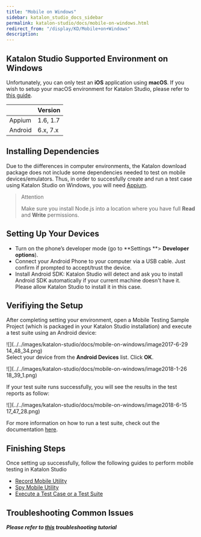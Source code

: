 ```yaml
---
title: "Mobile on Windows" 
sidebar: katalon_studio_docs_sidebar
permalink: katalon-studio/docs/mobile-on-windows.html 
redirect_from: "/display/KD/Mobile+on+Windows" 
description: 
---
```

Katalon Studio Supported Environment on Windows
-----------------------------------------------

Unfortunately, you can only test an **iOS** application using **macOS**. If you wish to setup your macOS environment for Katalon Studio, please refer to [this guide](https://docs.katalon.com/x/9AXR).

<table><thead><tr><th>&nbsp;</th><th>Version</th></tr></thead><tbody><tr><td>Appium</td><td>1.6, 1.7</td></tr><tr><td>Android</td><td>6.x, 7.x</td></tr></tbody></table>

Installing Dependencies
-----------------------

Due to the diifferences in computer environments, the Katalon download package does not include some dependencies needed to test on mobile devices/emulators. Thus, in order to succesfully create and run a test case using Katalon Studio on Windows, you will need [Appium](http://appium.io/downloads.html).

> Attention
> 
> Make sure you install Node.js into a location where you have full **Read** and **Write** permissions.

Setting Up Your Devices
-----------------------

*   Turn on the phone’s developer mode (go to **Settings **> **Developer options**).
*   Connect your Android Phone to your computer via a USB cable. Just confirm if prompted to accept/trust the device.
*   Install Android SDK: Katalon Studio will detect and ask you to install Android SDK automatically if your current machine doesn't have it. Please allow Katalon Studio to install it in this case.

Verifiying the Setup
--------------------

After completing setting your environment, open a Mobile Testing Sample Project (which is packaged in your Katalon Studio installation) and execute a test suite using an Android device: 

![](../../images/katalon-studio/docs/mobile-on-windows/image2017-6-29 14_48_34.png)  
Select your device from the **Android Devices** list. Click **OK**. 

![](../../images/katalon-studio/docs/mobile-on-windows/image2018-1-26 18_39_1.png)

If your test suite runs successfully, you will see the results in the test reports as follow:

![](../../images/katalon-studio/docs/mobile-on-windows/image2018-6-15 17_47_28.png)

For more information on how to run a test suite, check out the documentation [here](/pages/viewpage.action?pageId=786668).

Finishing Steps
---------------

Once setting up successfully, follow the following guides to perform mobile testing in Katalon Studio

*   [Record Mobile Utility](/display/KD/Record+Mobile+Utility)
*   [Spy Mobile Utility](/display/KD/Spy+Mobile+Utility)
*   [Execute a Test Case or a Test Suite](/display/KD/Execute+a+Test+Case+or+a+Test+Suite)

Troubleshooting Common Issues
-----------------------------

_**Please refer to [this](https://docs.katalon.com/display/KD/Troubleshooting+automated+mobile+testing) troubleshooting tutorial**_